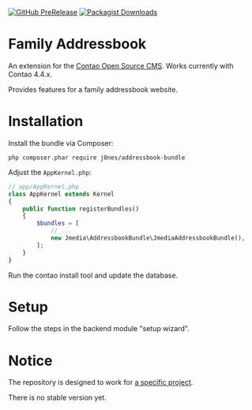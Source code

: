 [![GitHub PreRelease](https://img.shields.io/packagist/vpre/j0nem/addressbook-bundle.svg?style=flat-square)](https://packagist.org/packages/j0nem/addressbook-bundle)
[![Packagist Downloads](https://img.shields.io/packagist/dt/j0nem/addressbook-bundle.svg?style=flat-square)](https://packagist.org/packages/j0nem/addressbook-bundle)

# Family Addressbook
An extension for the [Contao Open Source CMS](https://contao.org). Works currently with Contao 4.4.x.

Provides features for a family addressbook website.

# Installation
Install the bundle via Composer:

```
php composer.phar require j0nes/addressbook-bundle
```

Adjust the `AppKernel.php`:

```php
// app/AppKernel.php
class AppKernel extends Kernel
{
    public function registerBundles()
    {
        $bundles = [
            // ...
            new Jmedia\AddressbookBundle\JmediaAddressbookBundle(),
        ];
    }
}
```

Run the contao install tool and update the database.

# Setup
Follow the steps in the backend module "setup wizard".

# Notice
The repository is designed to work for [a specific project](https://familienadressbuch.de).

There is no stable version yet.
